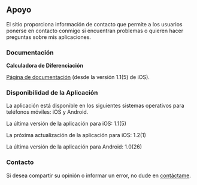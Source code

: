 ## Apoyo

El sitio proporciona información de contacto que permite a los usuarios ponerse en contacto conmigo si encuentran problemas o quieren hacer preguntas sobre mis aplicaciones.

### Documentación

**Calculadora de Diferenciación**

[Página de documentación](https://www.taketechease.com/differentiation/differentiation-calculator-es.html) (desde la versión 1.1(5) de iOS).
  
### Disponibilidad de la Aplicación

La aplicación está disponible en los siguientes sistemas operativos para teléfonos móviles: iOS y Android.

La última versión de la aplicación para iOS: 1.1(5)
  
La próxima actualización de la aplicación para iOS: 1.2(1)
  
La última versión de la aplicación para Android: 1.0(26)
  
### Contacto

Si desea compartir su opinión o informar un error, no dude en [contáctame](mailto:i.d.kosinska@gmail.com).
